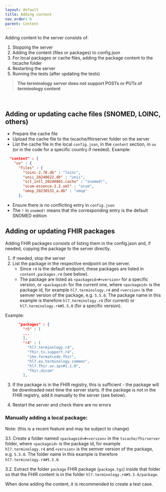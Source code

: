 ```yaml
---
layout: default
title: Adding content
nav_order: 6
parent: Content
---
```



Adding content to the server consists of:
1. Stopping the server
2. Adding the content (files or packages) to config.json
3. For local packages or cache files, adding the package content to the txcache folder
4. Restarting the server
5. Running the tests (after updating the tests)

> **The terminology server does not support POSTs or PUTs of terminology content**


<br/>

## Adding or updating cache files (SNOMED, LOINC, others)
* Prepare the cache file
* Upload the cache file to the txcache/fhirserver folder on the server
* List the cache file in the local `config.json`, in the `content` section, in `uv` (or in the code for a specific country if needed). Example:

```json
  "content" : {
    "uv" : {
      "files" : {
        "loinc-2.78.db" : "loinc",
        "unii_20240622.db" : "unii",
        "sct_intl_20240801.cache" : "snomed!",
        "ucum-essence-2.2.xml" : "ucum",
        "omop_20230531_a.db" : "omop"
      },
```
* Ensure there is no conflicting entry in `config.json`
* The `!` in `snomed!` means that the corresponding entry is the default SNOMED edition

## Adding or updating FHIR packages
Adding FHIR packages consists of listing them in the config.json and, if needed, copying the package to the server directly.

1. If needed, stop the server
2. List the package in the respective endpoint on the server. 
    * Since `r4` is the default endpoint, these packages are listed in `content.packages.r4` (see below).
    * The package are listed as `<packageid>#<version>` for a specific version, or `<packageid>` for the current one, where  `<packageid>` is the package id, for example `hl7.terminology.r4` and `<version>` is the semver version of the package, e.g. `5.5.0`. The package name in this example is therefore `hl7.terminology.r4` (for current) or `hl7.terminology.r4#5.5.0` (for a specific version).
 
Example:
```json
      "packages" : {
        "r5" : [
        ...
        ],
        "r4" : [
          "hl7.terminology.r4",
          "fhir.tx.support.r4",
          "ihe.formatcode.fhir",
          "hl7.eu.terminology.common",
          "hl7.fhir.uv.ips#1.1.0",
          "fhir.dicom" 
        ],
```


3. If the package is in the FHIR registry, this is sufficient - the package will be downloaded next time the server starts. If the package is not in the FHIR registry, add it manually to the server (see below).

4. Restart the server and check there are no errors


### Manually adding a local package:
Note: (this is a recent feature and may be subject to change)

3.1. Create a folder named `<packageid>#<version>` in the `txcache/fhirserver` folder, where  `<packageid>` is the package id, for example `hl7.terminology.r4` and `<version>` is the semver version of the package, e.g. `5.5.0`. The folder name in this example is therefore `hl7.terminology.r4#5.5.0`.

3.2. Extract the folder `package` FHIR package (`package.tgz`) inside that folder so that the FHIR content is in the folder `hl7.terminology.r4#5.5.0/package`.


When done adding the content, it is recommended to create a test case.

